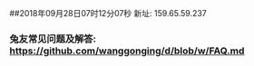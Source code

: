 ##2018年09月28日07时12分07秒 新址: 159.65.59.237
### 兔友常见问题及解答: https://github.com/wanggonging/d/blob/w/FAQ.md
